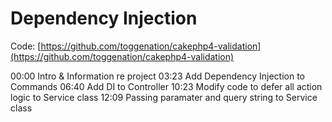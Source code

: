 # Dependency Injection

Code: [https://github.com/toggenation/cakephp4-validation](https://github.com/toggenation/cakephp4-validation)


00:00 Intro & Information re project 
03:23 Add Dependency Injection to Commands
06:40 Add DI to Controller
10:23 Modify code to defer all action logic to Service class
12:09 Passing paramater and query string to Service class



